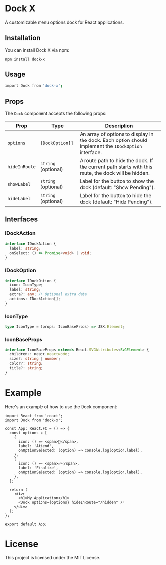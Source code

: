 # Dock X

A customizable menu options dock for React applications.

## Installation

You can install Dock X via npm:

```bash
npm install dock-x
```

## Usage
```bash
import Dock from 'dock-x';
```

## Props

The `Dock` component accepts the following props:

| Prop         | Type               | Description                                                                                      |
|--------------|--------------------|--------------------------------------------------------------------------------------------------|
| `options`    | `IDockOption[]`    | An array of options to display in the dock. Each option should implement the `IDockOption` interface. |
| `hideInRoute`| `string` (optional)| A route path to hide the dock. If the current path starts with this route, the dock will be hidden. |
| `showLabel`  | `string` (optional)| Label for the button to show the dock (default: "Show Pending").                                |
| `hideLabel`  | `string` (optional)| Label for the button to hide the dock (default: "Hide Pending").                                |

## Interfaces

### IDockAction

```typescript
interface IDockAction {
  label: string;
  onSelect: () => Promise<void> | void;
}
```

### IDockOption

```typescript
interface IDockOption {
  icon: IconType; 
  label: string;
  extra?: any; // Optional extra data
  actions: IDockAction[];
}
```
### IconType

```typescript
type IconType = (props: IconBaseProps) => JSX.Element; 
```
### IconBaseProps

```typescript
interface IconBaseProps extends React.SVGAttributes<SVGElement> {
  children?: React.ReactNode;
  size?: string | number;
  color?: string;
  title?: string;   
}
```

# Example

Here's an example of how to use the Dock component:

```tsx
import React from 'react';
import Dock from 'dock-x';

const App: React.FC = () => {
  const options = [
    {
      icon: () => <span>🔔</span>,
      label: 'Attend',
      onOptionSelected: (option) => console.log(option.label),
    },
    {
      icon: () => <span>✅</span>,
      label: 'Finalize',
      onOptionSelected: (option) => console.log(option.label),
    },
  ];

  return (
    <div>
      <h1>My Application</h1>
      <Dock options={options} hideInRoute="/hidden" />
    </div>
  );
};

export default App;
```

# License
This project is licensed under the MIT License.